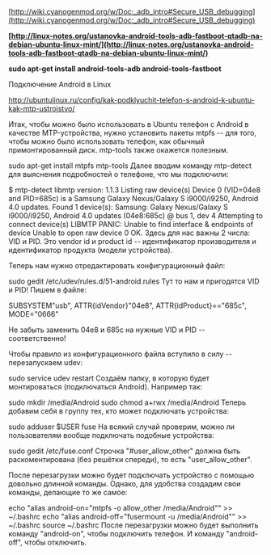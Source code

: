 [http://wiki.cyanogenmod.org/w/Doc:_adb_intro#Secure_USB_debugging](http://wiki.cyanogenmod.org/w/Doc:_adb_intro#Secure_USB_debugging)

**[http://linux-notes.org/ustanovka-android-tools-adb-fastboot-qtadb-na-debian-ubuntu-linux-mint/](http://linux-notes.org/ustanovka-android-tools-adb-fastboot-qtadb-na-debian-ubuntu-linux-mint/)**

**sudo apt-get install android-tools-adb android-tools-fastboot**

Подключение Android в Linux

http://ubuntulinux.ru/config/kak-podklyuchit-telefon-s-android-k-ubuntu-kak-mtp-ustrojstvo/

Итак, чтобы можно было использовать в Ubuntu телефон с Android в качестве MTP-устройства, нужно установить пакеты mtpfs -- для того, чтобы можно было использовать телефон, как обычный примонтированный диск. mtp-tools также окажется полезным.

sudo apt-get install mtpfs mtp-tools Далее вводим команду mtp-detect для выяснения подробностей о телефоне, что мы подключили:

$ mtp-detect libmtp version: 1.1.3 Listing raw device(s) Device 0 (VID=04e8 and PID=685c) is a Samsung Galaxy Nexus/Galaxy S i9000/i9250, Android 4.0 updates. Found 1 device(s): Samsung: Galaxy Nexus/Galaxy S i9000/i9250, Android 4.0 updates (04e8:685c) @ bus 1, dev 4 Attempting to connect device(s) LIBMTP PANIC: Unable to find interface & endpoints of device Unable to open raw device 0 OK. Здесь для нас важны 2 числа: VID и PID. Это vendor id и product id -- идентификатор производителя и идентификатор продукта (модели устройства).

Теперь нам нужно отредактировать конфигурационный файл:

sudo gedit /etc/udev/rules.d/51-android.rules Тут то нам и пригодятся VID и PID! Пишем в файле:

SUBSYSTEM"usb", ATTR{idVendor}"04e8", ATTR{idProduct}=="685c", MODE="0666"

Не забыть заменить 04e8 и 685c на нужные VID и PID -- соответственно!

Чтобы правило из конфигурационного файла вступило в силу -- перезапускаем udev:

sudo service udev restart Создаём папку, в которую будет монтироваться (подключаться Android). Например так:

sudo mkdir /media/Android sudo chmod a+rwx /media/Android Теперь добавим себя в группу тех, кто может подключать устройства:

sudo adduser $USER fuse На всякий случай проверим, можно ли пользователям вообще подключать подобные устройства:

sudo gedit /etc/fuse.conf Строчка "#user_allow_other" должна быть раскоментирована (без решётки спереди), то есть "user_allow_other".

После перезагрузки можно будет подключать устройство с помощью довольно длинной команды. Однако, для удобства создадим свои команды, делающие то же самое:

echo "alias android-on=\"mtpfs -o allow_other /media/Android\"" >> ~/.bashrc echo "alias android-off=\"fusermount -u /media/Android\"" >> ~/.bashrc source ~/.bashrc После перезагрузки можно будет выполнить команду "android-on", чтобы подключить телефон. И команду "android-off", чтобы отключить.